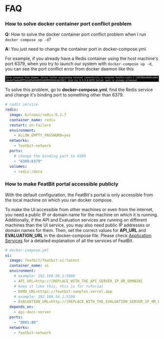 # FAQ

### How to solve docker container port conflict problem

**Q:** How to solve the docker container port conflict problem when I run `docker compose up -d`?

**A:** You just need to change the container port in docker-compose.yml.

For example, if you already have a Redis container using the host machine's port 6379, when you try to launch our system with `docker-compose up -d`, you can see the port conflict error from docker daemon like this

![](./assets/faq/001.webp)

To solve this problem, go to **docker-compose.yml**, find the Redis service and change it's binding port to something other than 6379.

```yaml
# redis service
redis:
  image: bitnami/redis:6.2.7
  container_name: redis
  restart: on-failure
  environment:
    - ALLOW_EMPTY_PASSWORD=yes
  networks:
    - featbit-network
  ports:
    # change the binding port to 6380
    - "6380:6379"
  volumes:
    - redis:/data
```

### How to make FeatBit portal accessible publicly

With the default configuration, the FeatBit's portal is only accessible from the local machine on which you ran docker compose.

To make the UI accessible from other machines or even from the internet, you need a public IP or domain name for the machine on which it is running. Additionally, if the API and Evaluation services are running on different machines than the UI service, you may also need public IP addresses or domain names for them. Then, set the correct values for **API\_URL** and **EVALUATION\_URL** in the docker-compose file. Please check [Application Services](../tech-stack/application-services.md) for a detailed explanation of all the services of FeatBit.

```yaml
# docker-compose.yml
ui:
  image: featbit/featbit-ui:latest
  container_name: ui
  environment:
    # example: 192.168.56.1:5000
    - API_URL=http://[REPLACE_WITH_THE_API_SERVER_IP_OR_DOMAIN]
    # keep it like this, this is for tutorial
    - DEMO_URL=https://featbit-samples.vercel.app
    # example: 192.168.56.1:5100
    - EVALUATION_URL=http://[REPLACE_WITH_THE_EVALUATION_SERVER_IP_OR_DOMAIN]
  depends_on:
    - api-docs-server
  ports:
    - "8081:80"
  networks:
    - featbit-network
```

